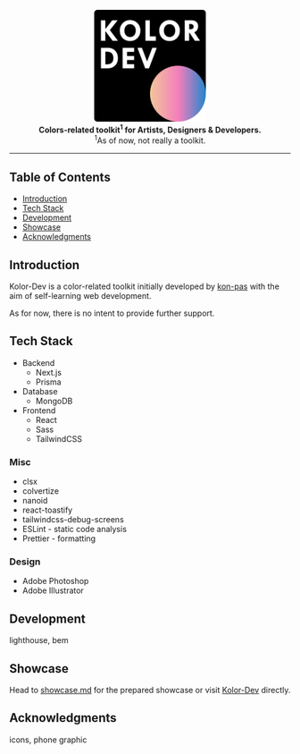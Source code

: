 <p align="center">
  <a href="https://kolor-dev.vercel.app/" target="_blank">
    <picture>
      <source
        media="(prefers-color-scheme: dark)"
        srcset="/showcase/assets/kolor_dev_logo_0.svg"
      />
      <source
        media="(prefers-color-scheme: light)"
        srcset="/showcase/assets/kolor_dev_logo_0_light.svg"
      />
      <img
        alt="Kolor-Dev"
        title="Kolor-Dev"
        src="/showcase/assets/kolor_dev_logo_0.svg"
        width="200"
        style="max-width: 100%;"
      />
    </picture>
  </a>
  <br />

  <b align="center">
    Colors-related toolkit<sup>1</sup> for Artists, Designers & Developers.
  </b>
  <br />
  <span><sup>1</sup>As of now, not really a toolkit.</span>
</p>

---

## Table of Contents <!-- omit in toc -->

- [Introduction](#introduction)
- [Tech Stack](#tech-stack)
- [Development](#development)
- [Showcase](#showcase)
- [Acknowledgments](#acknowledgments)

## Introduction

Kolor-Dev is a color-related toolkit initially developed by
[kon-pas](https://github.com/kon-pas) with the aim of self-learning web
development.

As for now, there is no intent to provide further support.

## Tech Stack

- Backend <!-- omit in toc -->
  - Next.js
  - Prisma
- Database <!-- omit in toc -->
  - MongoDB
- Frontend <!-- omit in toc -->
  - React
  - Sass
  - TailwindCSS

### Misc <!-- omit in toc -->

- clsx
- colvertize
- nanoid
- react-toastify
- tailwindcss-debug-screens
- ESLint - static code analysis
- Prettier - formatting

### Design <!-- omit in toc -->

- Adobe Photoshop
- Adobe Illustrator

## Development

lighthouse, bem

## Showcase

Head to [showcase.md](/showcase/showcase.md) for the prepared showcase or visit
[Kolor-Dev](https://kolor-dev.vercel.app/) directly.

## Acknowledgments

icons, phone graphic
